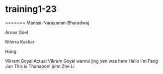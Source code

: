 # training1-23

=======
Manasi-Narayanan-Bharadwaj


Arnav Goel 

Nihirra Kakkar

Hung

Vikram Goyal
Actual Vikram Goyal
wenrui
jing yen was here
Hello I'm Fang Jun 
This is Thanapon!
john
Zhe Li

